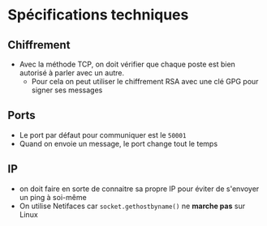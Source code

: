# Spécifications techniques

## Chiffrement
- Avec la méthode TCP, on doit vérifier que chaque poste est bien autorisé à parler avec un autre.
  - Pour cela on peut utiliser le chiffrement RSA avec une clé GPG pour signer ses messages

## Ports
- Le port par défaut pour communiquer est le `50001`
- Quand on envoie un message, le port change tout le temps


## IP
- on doit faire en sorte de connaitre sa propre IP pour éviter de s'envoyer un ping à soi-même
- On utilise Netifaces car `socket.gethostbyname()` ne **marche pas** sur Linux